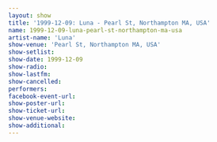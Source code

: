 ```yaml
---
layout: show
title: '1999-12-09: Luna - Pearl St, Northampton MA, USA'
name: 1999-12-09-luna-pearl-st-northampton-ma-usa
artist-name: 'Luna'
show-venue: 'Pearl St, Northampton MA, USA'
show-setlist: 
show-date: 1999-12-09
show-radio: 
show-lastfm: 
show-cancelled: 
performers: 
facebook-event-url: 
show-poster-url: 
show-ticket-url: 
show-venue-website: 
show-additional: 
---
```


